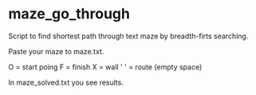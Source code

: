 # maze_go_through
Script to find shortest path through text maze by breadth-firts searching.

Paste your maze to maze.txt.

O = start poing
F = finish
X = wall
' ' = route (empty space)

In maze_solved.txt you see results.

